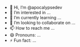 - 👋 Hi, I’m @apocalypsedev
- 👀 I’m interested in ...
- 🌱 I’m currently learning ...
- 💞️ I’m looking to collaborate on ...
- 📫 How to reach me ...
- 😄 Pronouns: ...
- ⚡ Fun fact: ...

<!---
apocalypsedev/apocalypsedev is a ✨ special ✨ repository because its `README.md` (this file) appears on your GitHub profile.
You can click the Preview link to take a look at your changes.
--->

